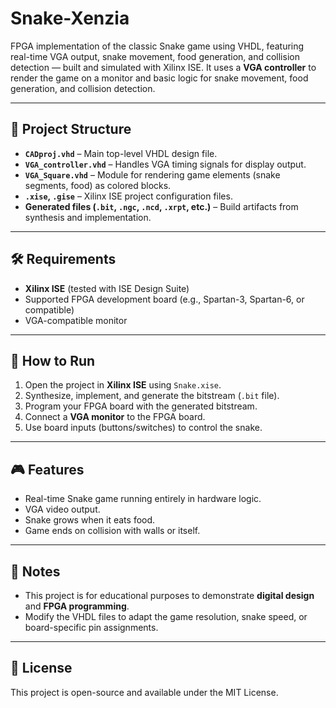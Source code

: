 # Snake-Xenzia
FPGA implementation of the classic Snake game using VHDL, featuring real-time VGA output, snake movement, food generation, and collision detection — built and simulated with Xilinx ISE. 
It uses a **VGA controller** to render the game on a monitor and basic logic for snake movement, food generation, and collision detection.

---

## 📂 Project Structure
- **`CADproj.vhd`** – Main top-level VHDL design file.
- **`VGA_controller.vhd`** – Handles VGA timing signals for display output.
- **`VGA_Square.vhd`** – Module for rendering game elements (snake segments, food) as colored blocks.
- **`.xise`, `.gise`** – Xilinx ISE project configuration files.
- **Generated files (`.bit`, `.ngc`, `.ncd`, `.xrpt`, etc.)** – Build artifacts from synthesis and implementation.

---

## 🛠 Requirements
- **Xilinx ISE** (tested with ISE Design Suite)
- Supported FPGA development board (e.g., Spartan-3, Spartan-6, or compatible)
- VGA-compatible monitor

---

## 🚀 How to Run
1. Open the project in **Xilinx ISE** using `Snake.xise`.
2. Synthesize, implement, and generate the bitstream (`.bit` file).
3. Program your FPGA board with the generated bitstream.
4. Connect a **VGA monitor** to the FPGA board.
5. Use board inputs (buttons/switches) to control the snake.

---

## 🎮 Features
- Real-time Snake game running entirely in hardware logic.
- VGA video output.
- Snake grows when it eats food.
- Game ends on collision with walls or itself.

---

## 📖 Notes
- This project is for educational purposes to demonstrate **digital design** and **FPGA programming**.
- Modify the VHDL files to adapt the game resolution, snake speed, or board-specific pin assignments.

---

## 📜 License
This project is open-source and available under the MIT License.
